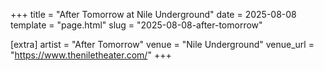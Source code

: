 +++
title = "After Tomorrow at Nile Underground"
date = 2025-08-08
template = "page.html"
slug = "2025-08-08-after-tomorrow"

[extra]
artist = "After Tomorrow"
venue = "Nile Underground"
venue_url = "https://www.theniletheater.com/"
+++

